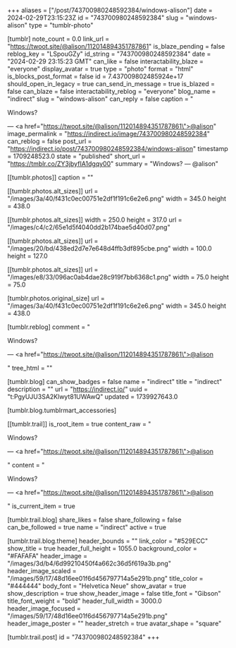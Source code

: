 +++
aliases = ["/post/743700980248592384/windows-alison"]
date = 2024-02-29T23:15:23Z
id = "743700980248592384"
slug = "windows-alison"
type = "tumblr-photo"

[tumblr]
note_count = 0.0
link_url = "https://twoot.site/@alison/112014894351787861"
is_blaze_pending = false
reblog_key = "LSpouGZy"
id_string = "743700980248592384"
date = "2024-02-29 23:15:23 GMT"
can_like = false
interactability_blaze = "everyone"
display_avatar = true
type = "photo"
format = "html"
is_blocks_post_format = false
id = 7.437009802485924e+17
should_open_in_legacy = true
can_send_in_message = true
is_blazed = false
can_blaze = false
interactability_reblog = "everyone"
blog_name = "indirect"
slug = "windows-alison"
can_reply = false
caption = "<p>Windows?</p> — <a href=\"https://twoot.site/@alison/112014894351787861\">@alison</a>"
image_permalink = "https://indirect.io/image/743700980248592384"
can_reblog = false
post_url = "https://indirect.io/post/743700980248592384/windows-alison"
timestamp = 1709248523.0
state = "published"
short_url = "https://tmblr.co/ZY3jbyfIA1dgqy00"
summary = "Windows? — @alison"

[[tumblr.photos]]
caption = ""

[[tumblr.photos.alt_sizes]]
url = "/images/3a/40/f431c0ec00751e2df1f191c6e2e6.png"
width = 345.0
height = 438.0

[[tumblr.photos.alt_sizes]]
width = 250.0
height = 317.0
url = "/images/c4/c2/65e1d5f4040dd2b174bae5d40d07.png"

[[tumblr.photos.alt_sizes]]
url = "/images/20/bd/438ed2d7e7e648d4ffb3df895cbe.png"
width = 100.0
height = 127.0

[[tumblr.photos.alt_sizes]]
url = "/images/e8/33/096ac0ab4dae28c919f7bb6368c1.png"
width = 75.0
height = 75.0

[tumblr.photos.original_size]
url = "/images/3a/40/f431c0ec00751e2df1f191c6e2e6.png"
width = 345.0
height = 438.0

[tumblr.reblog]
comment = "<p><p>Windows?</p> — <a href=\"https://twoot.site/@alison/112014894351787861\">@alison</a></p>"
tree_html = ""

[tumblr.blog]
can_show_badges = false
name = "indirect"
title = "indirect"
description = ""
url = "https://indirect.io/"
uuid = "t:PgyUJU3SA2Klwyt81UWAwQ"
updated = 1739927643.0

[tumblr.blog.tumblrmart_accessories]

[[tumblr.trail]]
is_root_item = true
content_raw = "<p><p>Windows?</p> — <a href=\"https://twoot.site/@alison/112014894351787861\">@alison</a></p>"
content = "<p><p>Windows?</p> &mdash; <a href=\"https://twoot.site/@alison/112014894351787861\">@alison</a></p>"
is_current_item = true

[tumblr.trail.blog]
share_likes = false
share_following = false
can_be_followed = true
name = "indirect"
active = true

[tumblr.trail.blog.theme]
header_bounds = ""
link_color = "#529ECC"
show_title = true
header_full_height = 1055.0
background_color = "#FAFAFA"
header_image = "/images/3d/b4/6d99210450f4a662c36d5f619a3b.png"
header_image_scaled = "/images/59/17/48d16ee01f6d456797714a5e291b.png"
title_color = "#444444"
body_font = "Helvetica Neue"
show_avatar = true
show_description = true
show_header_image = false
title_font = "Gibson"
title_font_weight = "bold"
header_full_width = 3000.0
header_image_focused = "/images/59/17/48d16ee01f6d456797714a5e291b.png"
header_image_poster = ""
header_stretch = true
avatar_shape = "square"

[tumblr.trail.post]
id = "743700980248592384"
+++
